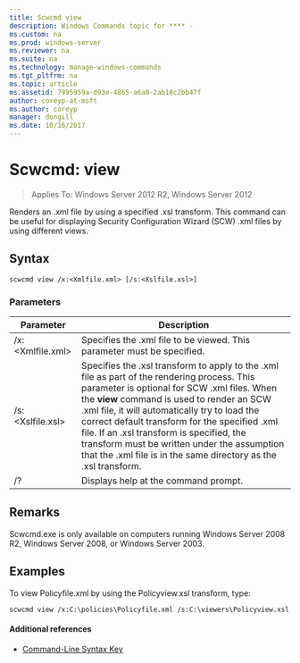 ```yaml
---
title: Scwcmd view
description: Windows Commands topic for **** - 
ms.custom: na
ms.prod: windows-server
ms.reviewer: na
ms.suite: na
ms.technology: manage-windows-commands
ms.tgt_pltfrm: na
ms.topic: article
ms.assetid: 7995959a-d93e-4865-a6a0-2ab18c2bb47f
author: coreyp-at-msft
ms.author: coreyp
manager: dongill
ms.date: 10/16/2017
---
```


# Scwcmd: view

> Applies To: Windows Server 2012 R2, Windows Server 2012

Renders an .xml file by using a specified .xsl transform. This command can be useful for displaying Security Configuration Wizard (SCW) .xml files by using different views.

## Syntax

```
scwcmd view /x:<Xmlfile.xml> [/s:<Xslfile.xsl>]
```

### Parameters

|Parameter|Description|
|---------|-----------|
|/x:\<Xmlfile.xml>|Specifies the .xml file to be viewed. This parameter must be specified.|
|/s:\<Xslfile.xsl>|Specifies the .xsl transform to apply to the .xml file as part of the rendering process. This parameter is optional for SCW .xml files. When the **view** command is used to render an SCW .xml file, it will automatically try to load the correct default transform for the specified .xml file. If an .xsl transform is specified, the transform must be written under the assumption that the .xml file is in the same directory as the .xsl transform.|
|/?|Displays help at the command prompt.|

## Remarks

Scwcmd.exe is only available on computers running Windows Server 2008 R2, Windows Server 2008, or Windows Server 2003.

## <a name=BKMK_Examples></a>Examples

To view Policyfile.xml by using the Policyview.xsl transform, type:
```
scwcmd view /x:C:\policies\Policyfile.xml /s:C:\viewers\Policyview.xsl
```

#### Additional references

-   [Command-Line Syntax Key](command-line-syntax-key.md)